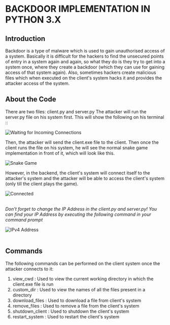 # BACKDOOR IMPLEMENTATION IN PYTHON 3.X

## Introduction
Backdoor is a type of malware which is used to gain unauthorised access of a system. Basically it is difficult for the hackers to find the unsecured points of entry in a system again and again, so what they do is they try to get into a system once, where they create a backdoor (which they can use for gaining access of that system again). Also, sometimes hackers create malicious files which when executed on the client's system hacks it and provides the attacker access of the system.

## About the Code
There are two files: client.py and server.py
The attacker will run the server.py file on his system first. This will show the following on his terminal ::

![Waiting for Incoming Connections](https://github.com/cruiex/Backdoor-in-Cyber-Security/blob/main/Images/Waiting%20for%20incoming%20connections.jpg)

Then, the attacker will send the client.exe file to the client. Then once the client runs the file on his system, he will see the normal snake game implementation in front of it, which will look like this.

![Snake Game](https://github.com/cruiex/Backdoor-in-Cyber-Security/blob/main/Images/Snake_Game.jpg)

However, in the backend, the client's system will connect itself to the attacker's system and the attacker will be able to access the client's system (only till the client plays the game).

![Connected](https://github.com/cruiex/Backdoor-in-Cyber-Security/blob/main/Images/Successful%20connection.jpg)
<br>
<br>

_Don't forget to change the IP Address in the client.py and server.py! You can find your IP Address by executing the following command in your command prompt_

![IPv4 Address](https://github.com/cruiex/Backdoor-in-Cyber-Security/blob/main/Images/IPv4_Address.jpg)
<br><br>

## Commands
The following commands can be performed on the client system once the attacker connects to it:
1. view_cwd : Used to view the current working directory in which the client.exe file is run
2. custom_dir : Used to view the names of all the files present in a directory
3. download_files : Used to download a file from client's system
4. remove_files : Used to remove a file from the client's system
5. shutdown_client : Used to shutdown the client's system
6. restart_system : Used to restart the client's system
